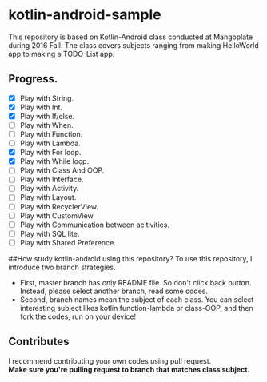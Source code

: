 # kotlin-android-sample
This repository is based on Kotlin-Android class conducted at Mangoplate during 2016 Fall.
The class covers subjects ranging from making HelloWorld app to making a TODO-List app.

## Progress.
- [x] Play with String.
- [x] Play with Int.
- [x] Play with If/else.
- [ ] Play with When.
- [ ] Play with Function.
- [ ] Play with Lambda.
- [x] Play with For loop.
- [x] Play with While loop.
- [ ] Play with Class And OOP.
- [ ] Play with Interface.
- [ ] Play with Activity.
- [ ] Play with Layout.
- [ ] Play with RecyclerView.
- [ ] Play with CustomView.
- [ ] Play with Communication between acitivities.
- [ ] Play with SQL lite.
- [ ] Play with Shared Preference.

##How study kotlin-android using this repository?
To use this repository, I introduce two branch strategies.
* First, master branch has only README file.
So don't click back button. Instead, please select another branch, read some codes.
* Second, branch names mean the subject of each class. You can select interesting subject likes kotlin function-lambda or class-OOP, and then fork the codes, run on your device!

## Contributes
I recommend contributing your own codes using pull request.     
**Make sure you're pulling request to branch that matches class subject.**
